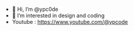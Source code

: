 - 👋 Hi, I’m @ypc0de
- 👀 I’m interested in design and coding
- Youtube : https://www.youtube.com/@ypcode

